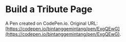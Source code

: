 # Build a Tribute Page

A Pen created on CodePen.io. Original URL: [https://codepen.io/bintanggemintang/pen/ExgQEwG](https://codepen.io/bintanggemintang/pen/ExgQEwG).


